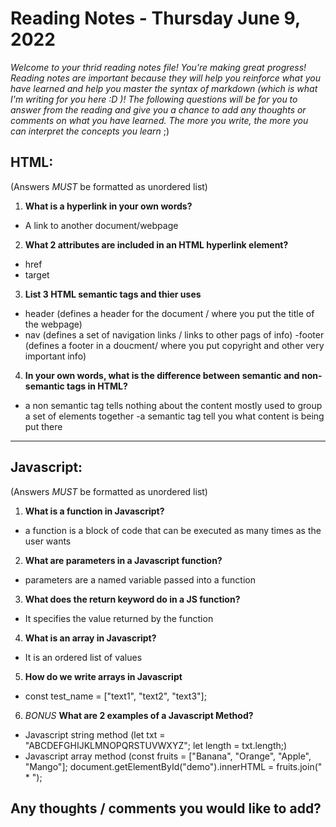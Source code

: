 

# Reading Notes - Thursday June 9, 2022

*Welcome to your thrid reading notes file! You're making great progress! Reading notes are important because they will help you reinforce what you have learned and help you master the syntax of markdown (which is what I'm writing for you here :D )! The following questions will be for you to answer from the reading and give you a chance to add any thoughts or comments on what you have learned. The more you write, the more you can interpret the concepts you learn* ;)


## HTML:
(Answers *MUST* be formatted as unordered list)

1. **What is a hyperlink in your own words?**
- A link to another document/webpage
2. **What 2 attributes are included in an HTML hyperlink element?**
- href
- target
3. **List 3 HTML semantic tags and thier uses**
- header (defines a header for the document / where you put the title of the webpage)
- nav (defines a set of navigation links / links to other pags of info)
-footer (defines a footer in a doucment/ where you put copyright and other very important info)
4. **In your own words, what is the difference between semantic and non-semantic tags in HTML?**
- a non semantic tag tells nothing about the content mostly used to group a set of elements together
-a semantic tag tell you what content is being put there 


--------------------------------


## Javascript:
(Answers *MUST* be formatted as unordered list)

1. **What is a function in Javascript?**
- a function is a block of code that can be executed as many times as the user wants
2. **What are parameters in a Javascript function?**
- parameters are a named variable passed into a function
3. **What does the return keyword do in a JS function?**
- It specifies the value returned by the function
4. **What is an array in Javascript?**
- It is an ordered list of values
5. **How do we write arrays in Javascript**
- const test_name = ["text1", "text2", "text3"];
6. *BONUS* **What are 2 examples of a Javascript Method?**
- Javascript string method (let txt = "ABCDEFGHIJKLMNOPQRSTUVWXYZ";
let length = txt.length;)
- Javascript array method (const fruits = ["Banana", "Orange", "Apple", "Mango"];
document.getElementById("demo").innerHTML = fruits.join(" * ");


## Any thoughts / comments you would like to add?
